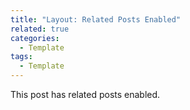 ```yaml
---
title: "Layout: Related Posts Enabled"
related: true
categories:
  - Template
tags:
  - Template
---
```


This post has related posts enabled.
